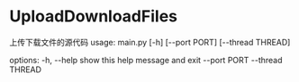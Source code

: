 # UploadDownloadFiles
上传下载文件的源代码
usage: main.py [-h] [--port PORT] [--thread THREAD]

options:
  -h, --help       show this help message and exit
  --port PORT
  --thread THREAD